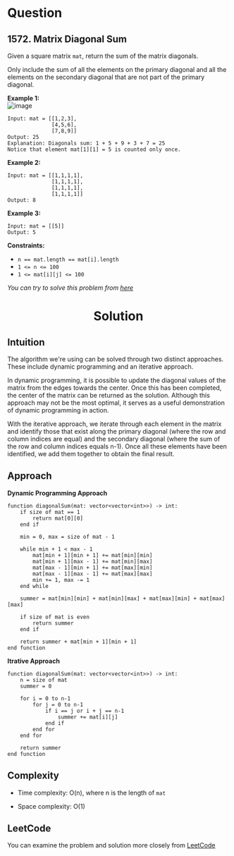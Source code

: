 # Question

## 1572. Matrix Diagonal Sum
Given a square matrix `mat`, return the sum of the matrix diagonals.

Only include the sum of all the elements on the primary diagonal and all the elements on the secondary diagonal that are not part of the primary diagonal.<br/>

**Example 1:**<br/>
![image](https://assets.leetcode.com/uploads/2020/08/14/sample_1911.png)
```
Input: mat = [[1,2,3],
              [4,5,6],
              [7,8,9]]
Output: 25
Explanation: Diagonals sum: 1 + 5 + 9 + 3 + 7 = 25
Notice that element mat[1][1] = 5 is counted only once.
```
**Example 2:**<br/>
```
Input: mat = [[1,1,1,1],
              [1,1,1,1],
              [1,1,1,1],
              [1,1,1,1]]
Output: 8
```

**Example 3:**<br/>
```
Input: mat = [[5]]
Output: 5
```

**Constraints:**
- `n == mat.length == mat[i].length`
- `1 <= n <= 100`
- `1 <= mat[i][j] <= 100`

*You can try to solve this problem from [here](https://leetcode.com/problems/matrix-diagonal-sum/description/)*

<h1 align="center">Solution</h1>

## Intuition
The algorithm we're using can be solved through two distinct approaches. These include dynamic programming and an iterative approach.

In dynamic programming, it is possible to update the diagonal values of the matrix from the edges towards the center. Once this has been completed, the center of the matrix can be returned as the solution. Although this approach may not be the most optimal, it serves as a useful demonstration of dynamic programming in action.

With the iterative approach, we iterate through each element in the matrix and identify those that exist along the primary diagonal (where the row and column indices are equal) and the secondary diagonal (where the sum of the row and column indices equals n-1). Once all these elements have been identified, we add them together to obtain the final result.

## Approach
**Dynamic Programming Approach**
```
function diagonalSum(mat: vector<vector<int>>) -> int:
    if size of mat == 1
        return mat[0][0]
    end if
    
    min = 0, max = size of mat - 1
    
    while min + 1 < max - 1
        mat[min + 1][min + 1] += mat[min][min]
        mat[min + 1][max - 1] += mat[min][max]
        mat[max - 1][min + 1] += mat[max][min]
        mat[max - 1][max - 1] += mat[max][max]
        min += 1, max -= 1
    end while

    summer = mat[min][min] + mat[min][max] + mat[max][min] + mat[max][max]

    if size of mat is even
        return summer
    end if

    return summer + mat[min + 1][min + 1]
end function
```
**Itrative Approach**
```
function diagonalSum(mat: vector<vector<int>>) -> int:
    n = size of mat
    summer = 0

    for i = 0 to n-1
        for j = 0 to n-1
            if i == j or i + j == n-1
                summer += mat[i][j]
            end if
        end for
    end for

    return summer
end function
```

## Complexity
- Time complexity: O(n), where n is the length of `mat`

- Space complexity: O(1)

## LeetCode
You can examine the problem and solution more closely from [LeetCode](https://leetcode.com/problems/matrix-diagonal-sum/solutions/3498860/two-easy-solution-dp-iterative-with-pseudocode/)